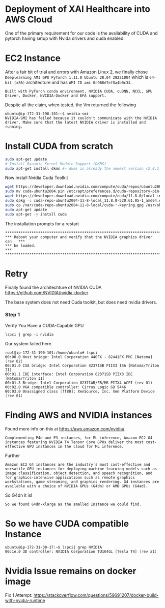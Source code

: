 # Deployment of XAI Healthcare into AWS Cloud

One of the primary requirement for our code is the availability of CUDA and pytorch having setup with Nvida drivers and cuda enabled.

# EC2 Instance
After a fair bit of trial and errors with Amazon Linux 2, we finally chose `Deeplearning AMI GPU PyTorch 1.11.0 Ubuntu 20.04 20221004` which is `64-bit (x86)` architecture and has `AMI ID ami-0c968d7ef8a4b0c34`.

	Built with PyTorch conda environment, NVIDIA CUDA, cuDNN, NCCL, GPU Driver, Docker, NVIDIA-Docker and EFA support. 

Despite all the claim, when tested, the Vm returned the following

```
ubuntu@ip-172-31-190-101:~$ nvidia-smi
NVIDIA-SMI has failed because it couldn't communicate with the NVIDIA driver. Make sure that the latest NVIDIA driver is installed and running.
```

# Install CUDA from scratch

```sh
sudo apt-get update
# Install Dynamic Kernel Module Support (DKMS)
sudo apt-get install dkms #> dkms is already the newest version (2.8.1-5ubuntu2).
```
Now install Nvidia Cuda Toolkit

```sh
wget https://developer.download.nvidia.com/compute/cuda/repos/ubuntu2004/x86_64/cuda-ubuntu2004.pin
sudo mv cuda-ubuntu2004.pin /etc/apt/preferences.d/cuda-repository-pin-600
wget https://developer.download.nvidia.com/compute/cuda/11.8.0/local_installers/cuda-repo-ubuntu2004-11-8-local_11.8.0-520.61.05-1_amd64.deb
sudo dpkg -i cuda-repo-ubuntu2004-11-8-local_11.8.0-520.61.05-1_amd64.deb
sudo cp /var/cuda-repo-ubuntu2004-11-8-local/cuda-*-keyring.gpg /usr/share/keyrings/
sudo apt-get update
sudo apt-get -y install cuda
```

The installation prompts for a restart

	*****************************************************************************
	*** Reboot your computer and verify that the NVIDIA graphics driver can   ***
	*** be loaded.                                                            ***
	*****************************************************************************

# Retry

Finally found the architechture of NVIDIA CUDA
https://github.com/NVIDIA/nvidia-docker

The base system does not need Cuda toolkit, but does need nvidia drivers.

### Step 1
Verify You Have a CUDA-Capable GPU

	lspci | grep -i nvidia

Our system failed here.

	root@ip-172-31-190-101:/home/ubuntu# lspci
	00:00.0 Host bridge: Intel Corporation 440FX - 82441FX PMC [Natoma] (rev 02)
	00:01.0 ISA bridge: Intel Corporation 82371SB PIIX3 ISA [Natoma/Triton II]
	00:01.1 IDE interface: Intel Corporation 82371SB PIIX3 IDE [Natoma/Triton II]
	00:01.3 Bridge: Intel Corporation 82371AB/EB/MB PIIX4 ACPI (rev 01)
	00:02.0 VGA compatible controller: Cirrus Logic GD 5446
	00:03.0 Unassigned class [ff80]: XenSource, Inc. Xen Platform Device (rev 01)

# Finding AWS and NVIDIA instances
Found more info on this at https://aws.amazon.com/nvidia/

	Complementing P4d and P3 instances, for ML inference, Amazon EC2 G4 instances featuring NVIDIA T4 Tensor Core GPUs deliver the most cost-effective GPU instances in the cloud for ML inference.

Further

	Amazon EC2 G4 instances are the industry’s most cost-effective and versatile GPU instances for deploying machine learning models such as image classification, object detection, and speech recognition, and for graphics-intensive applications such as remote graphics workstations, game streaming, and graphics rendering. G4 instances are available with a choice of NVIDIA GPUs (G4dn) or AMD GPUs (G4ad).

So G4dn it is!

	So we found G4dn-xlarge as the smalled Instance we could find.

# So we have CUDA compatible Instance 

```
ubuntu@ip-172-31-30-17:~$ lspci| grep NVIDIA
00:1e.0 3D controller: NVIDIA Corporation TU104GL [Tesla T4] (rev a1)
```

# Nvidia Issue remains on docker image

Fix 1 Attempt:
https://stackoverflow.com/questions/59691207/docker-build-with-nvidia-runtime